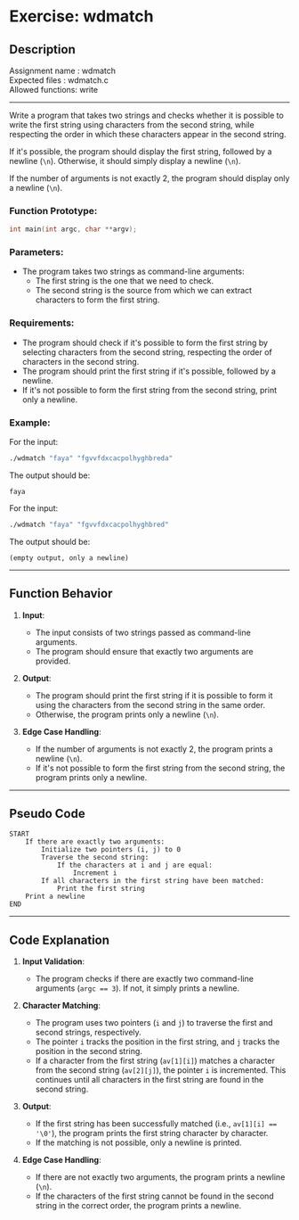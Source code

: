 # Exercise: wdmatch

## Description

Assignment name  : wdmatch  
Expected files   : wdmatch.c  
Allowed functions: write  

---------------------------------------------------------------

Write a program that takes two strings and checks whether it is possible to write the first string using characters from the second string, while respecting the order in which these characters appear in the second string.

If it's possible, the program should display the first string, followed by a newline (`\n`). Otherwise, it should simply display a newline (`\n`).

If the number of arguments is not exactly 2, the program should display only a newline (`\n`).

### Function Prototype:

```c
int main(int argc, char **argv);
```

### Parameters:
- The program takes two strings as command-line arguments:
  - The first string is the one that we need to check.
  - The second string is the source from which we can extract characters to form the first string.

### Requirements:
- The program should check if it's possible to form the first string by selecting characters from the second string, respecting the order of characters in the second string.
- The program should print the first string if it's possible, followed by a newline.
- If it's not possible to form the first string from the second string, print only a newline.

### Example:

For the input:

```bash
./wdmatch "faya" "fgvvfdxcacpolhyghbreda"
```

The output should be:

```
faya
```

For the input:

```bash
./wdmatch "faya" "fgvvfdxcacpolhyghbred"
```

The output should be:

```
(empty output, only a newline)
```

---

## Function Behavior

1. **Input**:
   - The input consists of two strings passed as command-line arguments.
   - The program should ensure that exactly two arguments are provided.

2. **Output**:
   - The program should print the first string if it is possible to form it using the characters from the second string in the same order. 
   - Otherwise, the program prints only a newline (`\n`).

3. **Edge Case Handling**:
   - If the number of arguments is not exactly 2, the program prints a newline (`\n`).
   - If it's not possible to form the first string from the second string, the program prints only a newline.

---

## Pseudo Code

```
START
    If there are exactly two arguments:
        Initialize two pointers (i, j) to 0
        Traverse the second string:
            If the characters at i and j are equal:
                Increment i
        If all characters in the first string have been matched:
            Print the first string
    Print a newline
END
```

---

## Code Explanation

1. **Input Validation**:
   - The program checks if there are exactly two command-line arguments (`argc == 3`). If not, it simply prints a newline.

2. **Character Matching**:
   - The program uses two pointers (`i` and `j`) to traverse the first and second strings, respectively.
   - The pointer `i` tracks the position in the first string, and `j` tracks the position in the second string.
   - If a character from the first string (`av[1][i]`) matches a character from the second string (`av[2][j]`), the pointer `i` is incremented. This continues until all characters in the first string are found in the second string.

3. **Output**:
   - If the first string has been successfully matched (i.e., `av[1][i] == '\0'`), the program prints the first string character by character.
   - If the matching is not possible, only a newline is printed.

4. **Edge Case Handling**:
   - If there are not exactly two arguments, the program prints a newline (`\n`).
   - If the characters of the first string cannot be found in the second string in the correct order, the program prints a newline.
